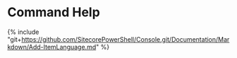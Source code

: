 # Command Help

{% include "git+https://github.com/SitecorePowerShell/Console.git/Documentation/Markdown/Add-ItemLanguage.md" %}